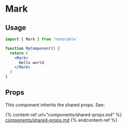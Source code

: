 # Mark

## Usage

```jsx
import { Mark } from 'honorable'

function MyComponent() {
  return (
    <Mark>
      Hello world
    </Mark>
  )
}
```

## Props

This component inherits the shared props. See:

{% content-ref url="components/shared-props.md" %}
[components/shared-props.md](components/shared-props.md)
{% endcontent-ref %}


